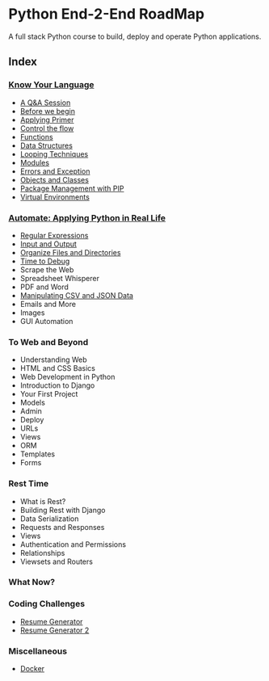 # Python End-2-End RoadMap

A full stack Python course to build, deploy and operate Python applications.

## Index

### [Know Your Language](./1-know-your-language/README.md)

- [A Q&A Session](./1-know-your-language/q-&-a.md)
- [Before we begin](./1-know-your-language/before-we-begin.md)
- [Applying Primer](./1-know-your-language/python-primer.md)
- [Control the flow](./1-know-your-language/flow-control.md)
- [Functions](./1-know-your-language/functions.md)
- [Data Structures](./1-know-your-language/data-structures.md)
- [Looping Techniques](./1-know-your-language/looping-techniques.md)
- [Modules](./1-know-your-language/modules.md)
- [Errors and Exception](./1-know-your-language/errors-and-exception.md)
- [Objects and Classes](./1-know-your-language/classes-and-objects.md)
- [Package Management with PIP](./1-know-your-language/package-management.md)
- [Virtual Environments](./1-know-your-language/virtual-environment.md)

### [Automate: Applying Python in Real Life](./2-automate/README.md)

- [Regular Expressions](./2-automate/regular-expressions.md)
- [Input and Output](./2-automate/input-output.md)
- [Organize Files and Directories](./2-automate/organize-files.md)
- [Time to Debug](./2-automate/debugging.md)
- Scrape the Web
- Spreadsheet Whisperer
- PDF and Word
- [Manipulating CSV and JSON Data](./2-automate/csv-json.md)
- Emails and More
- Images
- GUI Automation

### To Web and Beyond

- Understanding Web
- HTML and CSS Basics
- Web Development in Python
- Introduction to Django
- Your First Project
- Models
- Admin
- Deploy
- URLs
- Views
- ORM
- Templates
- Forms

### Rest Time

- What is Rest?
- Building Rest with Django
- Data Serialization
- Requests and Responses
- Views
- Authentication and Permissions
- Relationships
- Viewsets and Routers

### What Now?

### Coding Challenges

- [Resume Generator](./2-automate/coding-challenges/resume-generator.md)
- [Resume Generator 2](./2-automate/coding-challenges/resume-generator-2.md)

### Miscellaneous

- [Docker](./6-Miscellaneous/docker.md)

